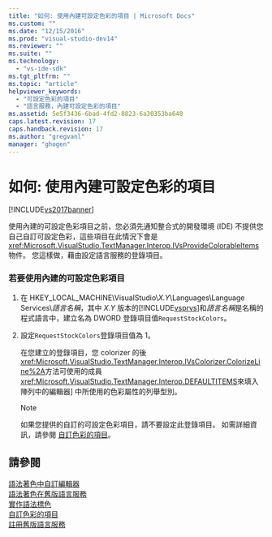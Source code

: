 ```yaml
---
title: "如何: 使用內建可設定色彩的項目 | Microsoft Docs"
ms.custom: ""
ms.date: "12/15/2016"
ms.prod: "visual-studio-dev14"
ms.reviewer: ""
ms.suite: ""
ms.technology: 
  - "vs-ide-sdk"
ms.tgt_pltfrm: ""
ms.topic: "article"
helpviewer_keywords: 
  - "可設定色彩的項目"
  - "語言服務，內建可設定色彩的項目"
ms.assetid: 5e5f3436-6bad-4fd2-8823-6a30353ba648
caps.latest.revision: 17
caps.handback.revision: 17
ms.author: "gregvanl"
manager: "ghogen"
---
```

# 如何: 使用內建可設定色彩的項目
[!INCLUDE[vs2017banner](../../code-quality/includes/vs2017banner.md)]

使用內建的可設定色彩項目之前，您必須先通知整合式的開發環境 \(IDE\) 不提供您自己自訂可設定色彩，這些項目在此情況下會是<xref:Microsoft.VisualStudio.TextManager.Interop.IVsProvideColorableItems>物件。  您這樣做，藉由設定語言服務的登錄項目。  
  
### 若要使用內建的可設定色彩項目  
  
1.  在 HKEY\_LOCAL\_MACHINE\\VisualStudio\\*X.Y*\\Languages\\Language Services\\*語言名稱*，其中 *X.Y* 版本的[!INCLUDE[vsprvs](../../code-quality/includes/vsprvs_md.md)]和*語言名稱*是名稱的程式語言中，建立名為 DWORD 登錄項目值`RequestStockColors`。  
  
2.  設定`RequestStockColors`登錄項目值為 1。  
  
     在您建立的登錄項目，您 colorizer 的後<xref:Microsoft.VisualStudio.TextManager.Interop.IVsColorizer.ColorizeLine%2A>方法可使用的成員<xref:Microsoft.VisualStudio.TextManager.Interop.DEFAULTITEMS>來填入陣列中的編輯器\] 中所使用的色彩屬性的列舉型別。  
  
    > [!NOTE]
    >  如果您提供的自訂的可設定色彩項目，請不要設定此登錄項目。  如需詳細資訊，請參閱 [自訂色彩的項目](../../extensibility/internals/custom-colorable-items.md)。  
  
## 請參閱  
 [語法著色中自訂編輯器](../../extensibility/syntax-coloring-in-custom-editors.md)   
 [語法著色在舊版語言服務](../../extensibility/internals/syntax-coloring-in-a-legacy-language-service.md)   
 [實作語法標色](../../extensibility/internals/implementing-syntax-coloring.md)   
 [自訂色彩的項目](../../extensibility/internals/custom-colorable-items.md)   
 [註冊舊版語言服務](../../extensibility/internals/registering-a-legacy-language-service2.md)